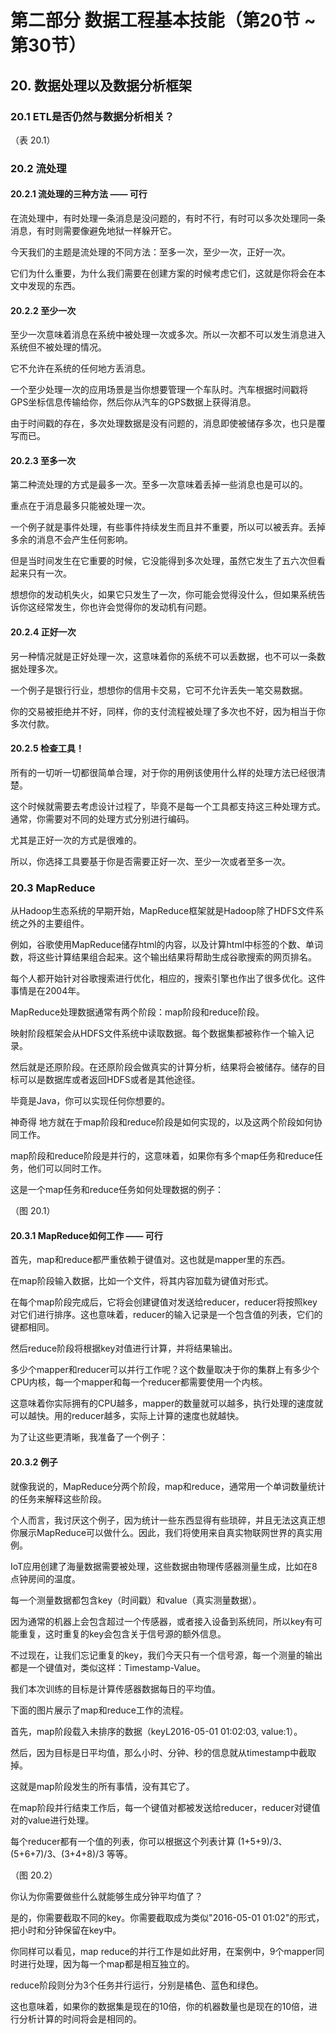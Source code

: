 # 第二部分 数据工程基本技能（第20节 ~ 第30节）

## 20. 数据处理以及数据分析框架

### 20.1 ETL是否仍然与数据分析相关？

（表 20.1）

### 20.2 流处理

#### 20.2.1 流处理的三种方法 —— 可行

在流处理中，有时处理一条消息是没问题的，有时不行，有时可以多次处理同一条消息，有时则需要像避免地狱一样躲开它。

今天我们的主题是流处理的不同方法：至多一次，至少一次，正好一次。

它们为什么重要，为什么我们需要在创建方案的时候考虑它们，这就是你将会在本文中发现的东西。

#### 20.2.2 至少一次

至少一次意味着消息在系统中被处理一次或多次。所以一次都不可以发生消息进入系统但不被处理的情况。

它不允许在系统的任何地方丢消息。

一个至少处理一次的应用场景是当你想要管理一个车队时。汽车根据时间戳将GPS坐标信息传输给你，然后你从汽车的GPS数据上获得消息。

由于时间戳的存在，多次处理数据是没有问题的，消息即使被储存多次，也只是覆写而已。

#### 20.2.3 至多一次

第二种流处理的方式是最多一次。至多一次意味着丢掉一些消息也是可以的。

重点在于消息最多只能被处理一次。

一个例子就是事件处理，有些事件持续发生而且并不重要，所以可以被丢弃。丢掉多余的消息不会产生任何影响。

但是当时间发生在它重要的时候，它没能得到多次处理，虽然它发生了五六次但看起来只有一次。

想想你的发动机失火，如果它只发生了一次，你可能会觉得没什么，但如果系统告诉你这经常发生，你也许会觉得你的发动机有问题。

#### 20.2.4 正好一次

另一种情况就是正好处理一次，这意味着你的系统不可以丢数据，也不可以一条数据处理多次。

一个例子是银行行业，想想你的信用卡交易，它可不允许丢失一笔交易数据。

你的交易被拒绝并不好，同样，你的支付流程被处理了多次也不好，因为相当于你多次付款。

#### 20.2.5 检查工具！

所有的一切听一切都很简单合理，对于你的用例该使用什么样的处理方法已经很清楚。

这个时候就需要去考虑设计过程了，毕竟不是每一个工具都支持这三种处理方式。通常，你需要对不同的处理方式分别进行编码。

尤其是正好一次的方式是很难的。

所以，你选择工具要基于你是否需要正好一次、至少一次或者至多一次。

### 20.3 MapReduce

从Hadoop生态系统的早期开始，MapReduce框架就是Hadoop除了HDFS文件系统之外的主要组件。

例如，谷歌使用MapReduce储存html的内容，以及计算html中标签的个数、单词数，将这些计算结果组合起来。这个输出结果将帮助生成谷歌搜索的网页排名。

每个人都开始针对谷歌搜索进行优化，相应的，搜索引擎也作出了很多优化。这件事情是在2004年。

MapReduce处理数据通常有两个阶段：map阶段和reduce阶段。

映射阶段框架会从HDFS文件系统中读取数据。每个数据集都被称作一个输入记录。

然后就是还原阶段。在还原阶段会做真实的计算分析，结果将会被储存。储存的目标可以是数据库或者返回HDFS或者是其他途径。

毕竟是Java，你可以实现任何你想要的。

神奇得 地方就在于map阶段和reduce阶段是如何实现的，以及这两个阶段如何协同工作。

map阶段和reduce阶段是并行的，这意味着，如果你有多个map任务和reduce任务，他们可以同时工作。

这是一个map任务和reduce任务如何处理数据的例子：

（图 20.1）

#### 20.3.1 MapReduce如何工作 —— 可行

首先，map和reduce都严重依赖于键值对。这也就是mapper里的东西。

在map阶段输入数据，比如一个文件，将其内容加载为键值对形式。

在每个map阶段完成后，它将会创建键值对发送给reducer，reducer将按照key对它们进行排序。这也意味着，reducer的输入记录是一个包含值的列表，它们的键都相同。

然后reduce阶段将根据key对值进行计算，并将结果输出。

多少个mapper和reducer可以并行工作呢？这个数量取决于你的集群上有多少个CPU内核，每一个mapper和每一个reducer都需要使用一个内核。

这意味着你实际拥有的CPU越多，mapper的数量就可以越多，执行处理的速度就可以越快。用的reducer越多，实际上计算的速度也就越快。

为了让这些更清晰，我准备了一个例子：

#### 20.3.2 例子

就像我说的，MapReduce分两个阶段，map和reduce，通常用一个单词数量统计的任务来解释这些阶段。

个人而言，我讨厌这个例子，因为统计一些东西显得有些琐碎，并且无法这真正想你展示MapReduce可以做什么。因此，我们将使用来自真实物联网世界的真实用例。

IoT应用创建了海量数据需要被处理，这些数据由物理传感器测量生成，比如在8点钟房间的温度。

每一个测量数据都包含key（时间戳）和value（真实测量数据）。

因为通常的机器上会包含超过一个传感器，或者接入设备到系统同，所以key有可能重复，这时重复的key会包含关于信号源的额外信息。

不过现在，让我们忘记重复的key，我们今天只有一个信号源，每一个测量的输出都是一个键值对，类似这样：Timestamp-Value。

我们本次训练的目标是计算传感器数据每日的平均值。

下面的图片展示了map和reduce工作的流程。

首先，map阶段载入未排序的数据（keyL2016-05-01 01:02:03, value:1）。

然后，因为目标是日平均值，那么小时、分钟、秒的信息就从timestamp中截取掉。

这就是map阶段发生的所有事情，没有其它了。

在map阶段并行结束工作后，每一个键值对都被发送给reducer，reducer对键值对的value进行处理。

每个reducer都有一个值的列表，你可以根据这个列表计算 (1+5+9)/3、(5+6+7)/3、(3+4+8)/3 等等。

（图 20.2）

你认为你需要做些什么就能够生成分钟平均值了？

是的，你需要截取不同的key。你需要截取成为类似"2016-05-01 01:02"的形式，把小时和分钟保留在key中。

你同样可以看见，map reduce的并行工作是如此好用，在案例中，9个mapper同时进行处理，因为每一个map都是相互独立的。

reduce阶段则分为3个任务并行运行，分别是橘色、蓝色和绿色。

这也意味着，如果你的数据集是现在的10倍，你的机器数量也是现在的10倍，进行分析计算的时间将会是相同的。






